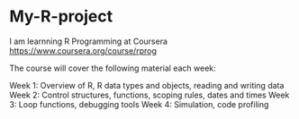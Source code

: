 # My-R-project
I am learnning R Programming at Coursera
https://www.coursera.org/course/rprog

The course will cover the following material each week:

Week 1: Overview of R, R data types and objects, reading and writing data
Week 2: Control structures, functions, scoping rules, dates and times
Week 3: Loop functions, debugging tools
Week 4: Simulation, code profiling
